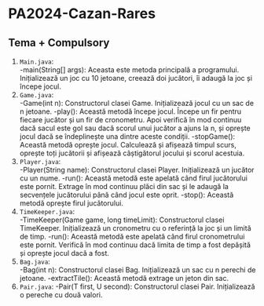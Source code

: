 # PA2024-Cazan-Rares

## Tema + Compulsory

1. `Main.java`:  
   -main(String[] args): Aceasta este metoda principală a programului. Inițializează un joc cu 10 jetoane, creează doi
   jucători, îi adaugă la joc și începe jocul.
2. `Game.java`:  
   -Game(int n): Constructorul clasei Game. Inițializează jocul cu un sac de n jetoane.
   -play(): Această metodă începe jocul. Începe un fir pentru fiecare jucător și un fir de cronometru. Apoi verifică în
   mod continuu dacă sacul este gol sau dacă scorul unui jucător a ajuns la n, și oprește jocul dacă se îndeplinește una
   dintre aceste condiții.
   -stopGame(): Această metodă oprește jocul. Calculează și afișează timpul scurs, oprește toți jucătorii și afișează
   câștigătorul jocului și scorul acestuia.
3. `Player.java`:  
   -Player(String name): Constructorul clasei Player. Inițializează un jucător cu un nume.
   -run(): Această metodă este apelată când firul jucătorului este pornit. Extrage în mod continuu plăci din sac și le
   adaugă la secvențele jucătorului până când jocul este oprit.
   -stop(): Această metodă oprește firul jucătorului.
4. `TimeKeeper.java`:  
   -TimeKeeper(Game game, long timeLimit): Constructorul clasei TimeKeeper. Inițializează un cronometru cu o referință
   la joc și un limită de timp.
   -run(): Această metodă este apelată când firul cronometrului este pornit. Verifică în mod continuu dacă limita de
   timp a fost depășită și oprește jocul dacă a fost.
5. `Bag.java`:  
   -Bag(int n): Constructorul clasei Bag. Inițializează un sac cu n perechi de jetoane.
   -extractTile(): Această metodă extrage un jeton din sac.
6. `Pair.java`:
   -Pair(T first, U second): Constructorul clasei Pair. Inițializează o pereche cu două valori.
